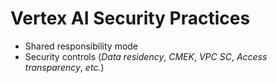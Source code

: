 # Vertex AI Security Practices

* Shared responsibility mode
* Security controls (*Data residency*, *CMEK*, *VPC SC*, *Access transparency*, *etc.*)